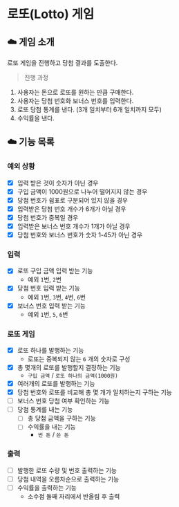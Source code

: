 # 로또(Lotto) 게임

## ☁️ 게임 소개

로또 게임을 진행하고 당첨 결과를 도출한다.

> 진행 과정
1. 사용자는 돈으로 로또를 원하는 만큼 구매한다.
2. 사용자는 당첨 번호화 보너스 번호를 입력한다.
4. 로또 당첨 통계를 낸다. (3개 일치부터 6개 일치까지 모두)
5. 수익률을 낸다.

## ☁️ 기능 목록
### 예외 상황
- [x] 입력 받은 것이 숫자가 아닌 경우
- [x] 구입 금액이 1000원으로 나누어 떨어지지 않는 경우
- [x] 당첨 번호가 쉼표로 구분되어 있지 않을 경우
- [x] 입력받은 당첨 번호 개수가 6개가 아닐 경우
- [x] 당첨 번호가 중복일 경우
- [x] 입력받은 보너스 번호 개수가 1개가 아닐 경우
- [x] 당첨 번호와 보너스 번호가 숫자 1-45가 아닌 경우

### 입력
- [x] 로또 구입 금액 입력 받는 기능
  - 예외 `1`번, `2`번
- [x] 당첨 번호 입력 받는 기능
  - 예외 `1`번, `3`번, `4`번, `6`번
- [x] 보너스 번호 입력 받는 기능
  - 예외 `1`번, `5`, `6`번

### 로또 게임
- [x] 로또 하나를 발행하는 기능
  - 로또는 중복되지 않는 `6` 개의 숫자로 구성
- [x] 총 몇개의 로또를 발행할지 결정하는 기능
  - `구입 금액` / `로또 하나의 금액(1000원)`
- [x] 여러개의 로또를 발행하는 기능
- [x] 당첨 번호와 로또를 비교해 총 몇 개가 일치하는지 구하는 기능
- [ ] 보너스 번호 당첨 여부 확인하는 기능
- [ ] 당첨 통계를 내는 기능
  - [ ] 총 당첨 금액을 구하는 기능
  - [ ] 수익률을 내는 기능
      - `번 돈` / `쓴 돈` 
### 출력
- [ ] 발행한 로또 수량 및 번호 출력하는 기능
- [ ] 당첨 내역을 오름차순으로 출력하는 기능
- [ ] 수익률을 출력하는 기능
  - 소수점 둘째 자리에서 반올림 후 출력